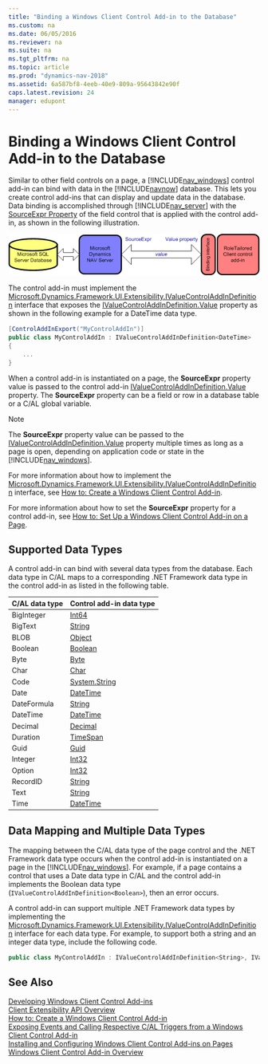 ```yaml
---
title: "Binding a Windows Client Control Add-in to the Database"
ms.custom: na
ms.date: 06/05/2016
ms.reviewer: na
ms.suite: na
ms.tgt_pltfrm: na
ms.topic: article
ms.prod: "dynamics-nav-2018"
ms.assetid: 6a587bf8-4eeb-40e9-809a-95643842e90f
caps.latest.revision: 24
manager: edupont
---
```

# Binding a Windows Client Control Add-in to the Database
Similar to other field controls on a page, a [!INCLUDE[nav_windows](includes/nav_windows_md.md)] control add-in can bind with data in the [!INCLUDE[navnow](includes/navnow_md.md)] database. This lets you create control add-ins that can display and update data in the database. Data binding is accomplished through [!INCLUDE[nav_server](includes/nav_server_md.md)] with the [SourceExpr Property](SourceExpr-Property.md) of the field control that is applied with the control add-in, as shown in the following illustration.  

 ![RoleTailored client control add&#45;in data binding](media/NAVRTCContolAddinDataBinding.png "NAVRTCContolAddinDataBinding")  

 The control add-in must implement the [Microsoft.Dynamics.Framework.UI.Extensibility.IValueControlAddInDefinition](https://docs.microsoft.com/en-us/search/index?dataSource=previousVersions&search=Microsoft.Dynamics.Framework.UI.Extensibility.IValueControlAddInDefinition) interface that exposes the [IValueControlAddInDefinition.Value](https://docs.microsoft.com/en-us/search/index?dataSource=previousVersions&search=Microsoft.Dynamics.Framework.UI.Extensibility.IValueControlAddInDefinition.Value) property as shown in the following example for a DateTime data type.  

```c#  
[ControlAddInExport("MyControlAddIn")]  
public class MyControlAddIn : IValueControlAddInDefinition<DateTime>  
{  
    ...  
}  

```  

 When a control add-in is instantiated on a page, the **SourceExpr** property value is passed to the control add-in [IValueControlAddInDefinition.Value](https://docs.microsoft.com/en-us/search/index?dataSource=previousVersions&search=Microsoft.Dynamics.Framework.UI.Extensibility.IValueControlAddInDefinition.Value) property. The **SourceExpr** property can be a field or row in a database table or a C/AL global variable.  

> [!NOTE]  
>  The **SourceExpr** property value can be passed to the [IValueControlAddInDefinition.Value](https://docs.microsoft.com/en-us/search/index?dataSource=previousVersions&search=Microsoft.Dynamics.Framework.UI.Extensibility.IValueControlAddInDefinition.Value) property multiple times as long as a page is open, depending on application code or state in the [!INCLUDE[nav_windows](includes/nav_windows_md.md)].  

 For more information about how to implement the [Microsoft.Dynamics.Framework.UI.Extensibility.IValueControlAddInDefinition](https://docs.microsoft.com/en-us/search/index?dataSource=previousVersions&search=Microsoft.Dynamics.Framework.UI.Extensibility.IValueControlAddInDefinition) interface, see [How to: Create a Windows Client Control Add-in](How-to--Create-a-Windows-Client-Control-Add-in.md).  

 For more information about how to set the **SourceExpr** property for a control add-in, see [How to: Set Up a Windows Client Control Add-in on a Page](How-to--Set-Up-a-Windows-Client-Control-Add-in-on-a-Page.md).  

## Supported Data Types  
 A control add-in can bind with several data types from the database. Each data type in C/AL maps to a corresponding .NET Framework data type in the control add-in as listed in the following table.  

|C/AL data type|Control add-in data type|  
|---------------------|-------------------------------|  
|BigInteger|[Int64](https://docs.microsoft.com/en-us/search/index?dataSource=previousVersions&search=System.Int64)|  
|BigText|[String](https://docs.microsoft.com/en-us/search/index?dataSource=previousVersions&search=System.String)|  
|BLOB|[Object](https://docs.microsoft.com/en-us/search/index?dataSource=previousVersions&search=System.Object)|  
|Boolean|[Boolean](https://docs.microsoft.com/en-us/search/index?dataSource=previousVersions&search=System.Boolean)|  
|Byte|[Byte](https://docs.microsoft.com/en-us/search/index?dataSource=previousVersions&search=System.Byte)|  
|Char|[Char](https://docs.microsoft.com/en-us/search/index?dataSource=previousVersions&search=System.Char)|  
|Code|[System.String](https://docs.microsoft.com/en-us/search/index?dataSource=previousVersions&search=System.String)|  
|Date|[DateTime](https://docs.microsoft.com/en-us/search/index?dataSource=previousVersions&search=System.DateTime)|  
|DateFormula|[String](https://docs.microsoft.com/en-us/search/index?dataSource=previousVersions&search=System.String)|  
|DateTime|[DateTime](https://docs.microsoft.com/en-us/search/index?dataSource=previousVersions&search=System.DateTime)|  
|Decimal|[Decimal](https://docs.microsoft.com/en-us/search/index?dataSource=previousVersions&search=System.Decimal)|  
|Duration|[TimeSpan](https://docs.microsoft.com/en-us/search/index?dataSource=previousVersions&search=System.TimeSpan)|  
|Guid|[Guid](https://docs.microsoft.com/en-us/search/index?dataSource=previousVersions&search=System.Guid)|  
|Integer|[Int32](https://docs.microsoft.com/en-us/search/index?dataSource=previousVersions&search=System.Int32)|  
|Option|[Int32](https://docs.microsoft.com/en-us/search/index?dataSource=previousVersions&search=System.Int32)|  
|RecordID|[String](https://docs.microsoft.com/en-us/search/index?dataSource=previousVersions&search=System.String)|  
|Text|[String](https://docs.microsoft.com/en-us/search/index?dataSource=previousVersions&search=System.String)|  
|Time|[DateTime](https://docs.microsoft.com/en-us/search/index?dataSource=previousVersions&search=System.DateTime)|  

## Data Mapping and Multiple Data Types  
 The mapping between the C/AL data type of the page control and the .NET Framework data type occurs when the control add-in is instantiated on a page in the [!INCLUDE[nav_windows](includes/nav_windows_md.md)]. For example, if a page contains a control that uses a Date data type in C/AL and the control add-in implements the Boolean data type \(`IValueControlAddInDefinition<Boolean>`\), then an error occurs.  

 A control add-in can support multiple .NET Framework data types by implementing the [Microsoft.Dynamics.Framework.UI.Extensibility.IValueControlAddInDefinition](https://docs.microsoft.com/en-us/search/index?dataSource=previousVersions&search=Microsoft.Dynamics.Framework.UI.Extensibility.IValueControlAddInDefinition) interface for each data type. For example, to support both a string and an integer data type, include the following code.  

```c#  
public class MyControlAddIn : IValueControlAddInDefinition<String>, IValueControlAddInDefinition<Int32>  

```  

## See Also  
 [Developing Windows Client Control Add-ins](Developing-Windows-Client-Control-Add-ins.md)   
 [Client Extensibility API Overview](Client-Extensibility-API-Overview.md)   
 [How to: Create a Windows Client Control Add-in](How-to--Create-a-Windows-Client-Control-Add-in.md)   
 [Exposing Events and Calling Respective C/AL Triggers from a Windows Client Control Add-in](Exposing-Events-and-Calling-Respective-C-AL-Triggers-from-a-Windows-Client-Control-Add-in.md)   
 [Installing and Configuring Windows Client Control Add-ins on Pages](Installing-and-Configuring-Windows-Client-Control-Add-ins-on-Pages.md)   
 [Windows Client Control Add-in Overview](Windows-Client-Control-Add-in-Overview.md)
